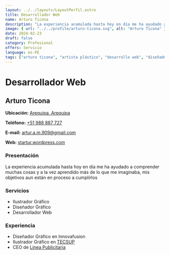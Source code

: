 ```yaml
---
layout: ../../layouts/LayoutPerfil.astro
title: Desarrollador Web
name: Arturo Ticona
description: "La experiencia acumulada hasta hoy en día me ha ayudado a comprender muchas cosas y a la vez aprendido más de lo que me imaginaba, mis objetivos aun están en proceso a cumplirlos"
image: { url: "../../profile/arturo-ticona.svg", alt: "Arturo Ticona" }
date: 2024-02-23
draft: false
category: Profesional
offers: Servicio
language: es-PE
tags: ["arturo ticona", "artista plástico", "desarrollo web", "diseñador web"]
---
```


# Desarrollador Web

## Arturo Ticona

<div class="contacto">
  <p><b>Ubicación:</b> <a href='https://goo.gl/maps/LaEti65yTSE2' title='Arequipa, Arequipa' target='_blank'>Arequipa, Arequipa</a></p>
  <p><b>Teléfono:</b> <a href="tel:+51988887727" title="+51988887727" target='_blank'>+51 988 887 727</a></p>
  <p><b>E-mail:</b> <a href="mailto:artur.a.m.909@gmail.com" title="artur.a.m.909@gmail.com" target='_blank'>artur.a.m.909@gmail.com</a> </p>
  <p><b>Web:</b> <a href='https://startur.wordpress.com/' title='startur.wordpress.com' target='_blank'>startur.wordpress.com</a></p>
</div>

### Presentación

La experiencia acumulada hasta hoy en día me ha ayudado a comprender muchas cosas y a la vez aprendido más de lo que me imaginaba, mis objetivos aun están en proceso a cumplirlos

### Servicios

- Ilustrador Gráfico
- Diseñador Gráfico
- Desarrollador Web

### Experiencia

- Diseñador Gráfico en Innovafusion
- Ilustrador Gráfico en <a href="http://www.tecsup.edu.pe/" target="_blank" title="TECSUP">TECSUP</a>
- CEO de <a href="#" target="_blank" title="Linea Publicitaria">Linea Publicitaria</a>
